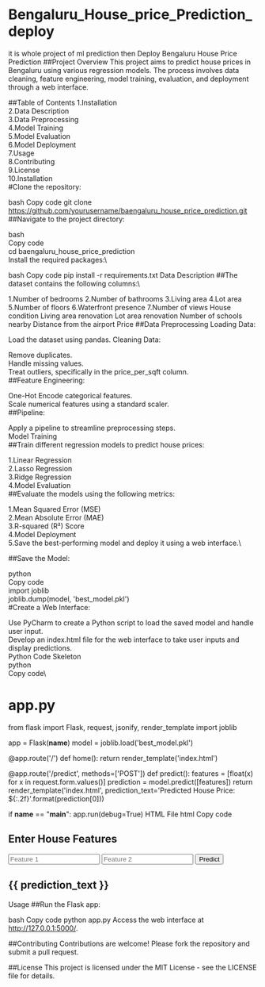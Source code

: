 # Bengaluru_House_price_Prediction_deploy
it is whole project of ml prediction then Deploy
Bengaluru House Price Prediction
##Project Overview
This project aims to predict house prices in Bengaluru using various regression models. The process involves data cleaning, feature engineering, model training, evaluation, and deployment through a web interface.

##Table of Contents
1.Installation\
2.Data Description\
3.Data Preprocessing\
4.Model Training\
5.Model Evaluation\
6.Model Deployment\
7.Usage\
8.Contributing\
9.License\
10.Installation\
#Clone the repository:

bash
Copy code
git clone https://github.com/yourusername/baengaluru_house_price_prediction.git
##Navigate to the project directory:

bash\
Copy code\
cd baengaluru_house_price_prediction\
Install the required packages:\

bash
Copy code
pip install -r requirements.txt
Data Description
##The dataset contains the following columns:\

1.Number of bedrooms
2.Number of bathrooms
3.Living area
4.Lot area
5.Number of floors
6.Waterfront presence
7.Number of views
House condition
Living area renovation
Lot area renovation
Number of schools nearby
Distance from the airport
Price
##Data Preprocessing
Loading Data:

Load the dataset using pandas.
Cleaning Data:

Remove duplicates.\
Handle missing values.\
Treat outliers, specifically in the price_per_sqft column.\
##Feature Engineering:

One-Hot Encode categorical features.\
Scale numerical features using a standard scaler.\
##Pipeline:

Apply a pipeline to streamline preprocessing steps.\
Model Training\
##Train different regression models to predict house prices:

1.Linear Regression\
2.Lasso Regression\
3.Ridge Regression\
4.Model Evaluation\
##Evaluate the models using the following metrics:

1.Mean Squared Error (MSE)\
2.Mean Absolute Error (MAE)\
3.R-squared (R²) Score\
4.Model Deployment\
5.Save the best-performing model and deploy it using a web interface.\

##Save the Model:

python\
Copy code\
import joblib\
joblib.dump(model, 'best_model.pkl')\
#Create a Web Interface:

Use PyCharm to create a Python script to load the saved model and handle user input.\
Develop an index.html file for the web interface to take user inputs and display predictions.\
Python Code Skeleton\
python\
Copy code\
# app.py
from flask import Flask, request, jsonify, render_template
import joblib

app = Flask(__name__)
model = joblib.load('best_model.pkl')

@app.route('/')
def home():
    return render_template('index.html')

@app.route('/predict', methods=['POST'])
def predict():
    features = [float(x) for x in request.form.values()]
    prediction = model.predict([features])
    return render_template('index.html', prediction_text='Predicted House Price: ${:.2f}'.format(prediction[0]))

if __name__ == "__main__":
    app.run(debug=True)
HTML File
html
Copy code
<!-- index.html -->
<!DOCTYPE html>
<html>
<head>
    <title>House Price Prediction</title>
</head>
<body>
    <div>
        <h2>Enter House Features</h2>
        <form action="/predict" method="post">
            <!-- Add input fields for each feature -->
            <input type="text" name="feature1" placeholder="Feature 1">
            <input type="text" name="feature2" placeholder="Feature 2">
            <!-- Add more input fields as required -->
            <button type="submit">Predict</button>
        </form>
        <h2>{{ prediction_text }}</h2>
    </div>
</body>
</html>
Usage
##Run the Flask app:

bash
Copy code
python app.py
Access the web interface at http://127.0.0.1:5000/.

##Contributing
Contributions are welcome! Please fork the repository and submit a pull request.

##License
This project is licensed under the MIT License - see the LICENSE file for details.
